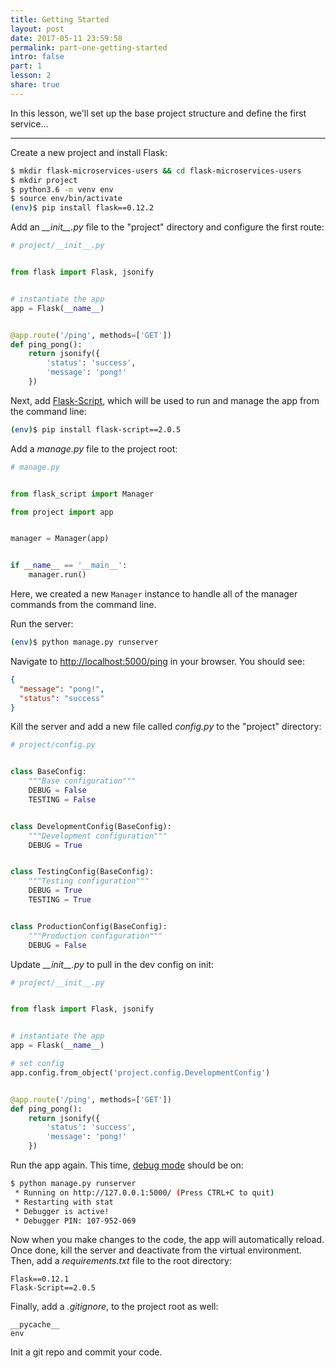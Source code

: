 ```yaml
---
title: Getting Started
layout: post
date: 2017-05-11 23:59:58
permalink: part-one-getting-started
intro: false
part: 1
lesson: 2
share: true
---
```


In this lesson, we'll set up the base project structure and define the first service...

---

Create a new project and install Flask:

```sh
$ mkdir flask-microservices-users && cd flask-microservices-users
$ mkdir project
$ python3.6 -m venv env
$ source env/bin/activate
(env)$ pip install flask==0.12.2
```

Add an *\_\_init\_\_.py* file to the "project" directory and configure the first route:

```python
# project/__init__.py


from flask import Flask, jsonify


# instantiate the app
app = Flask(__name__)


@app.route('/ping', methods=['GET'])
def ping_pong():
    return jsonify({
        'status': 'success',
        'message': 'pong!'
    })
```

Next, add [Flask-Script](https://flask-script.readthedocs.io/en/latest/), which will be used to run and manage the app from the command line:

```sh
(env)$ pip install flask-script==2.0.5
```

Add a *manage.py* file to the project root:

```python
# manage.py


from flask_script import Manager

from project import app


manager = Manager(app)


if __name__ == '__main__':
    manager.run()
```

Here, we created a new `Manager` instance to handle all of the manager commands from the command line.

Run the server:

```sh
(env)$ python manage.py runserver
```

Navigate to [http://localhost:5000/ping](http://localhost:5000/ping) in your browser. You should see:

```json
{
  "message": "pong!",
  "status": "success"
}
```

Kill the server and add a new file called *config.py* to the "project" directory:

```python
# project/config.py


class BaseConfig:
    """Base configuration"""
    DEBUG = False
    TESTING = False


class DevelopmentConfig(BaseConfig):
    """Development configuration"""
    DEBUG = True


class TestingConfig(BaseConfig):
    """Testing configuration"""
    DEBUG = True
    TESTING = True


class ProductionConfig(BaseConfig):
    """Production configuration"""
    DEBUG = False
```

Update *\_\_init\_\_.py* to pull in the dev config on init:

```python
# project/__init__.py


from flask import Flask, jsonify


# instantiate the app
app = Flask(__name__)

# set config
app.config.from_object('project.config.DevelopmentConfig')


@app.route('/ping', methods=['GET'])
def ping_pong():
    return jsonify({
        'status': 'success',
        'message': 'pong!'
    })
```

Run the app again. This time, [debug mode](http://flask.pocoo.org/docs/0.12/quickstart/#debug-mode) should be on:

```sh
$ python manage.py runserver
 * Running on http://127.0.0.1:5000/ (Press CTRL+C to quit)
 * Restarting with stat
 * Debugger is active!
 * Debugger PIN: 107-952-069
```

Now when you make changes to the code, the app will automatically reload. Once done, kill the server and deactivate from the virtual environment. Then, add a *requirements.txt* file to the root directory:

```
Flask==0.12.1
Flask-Script==2.0.5
```

Finally, add a *.gitignore*, to the project root as well:

```
__pycache__
env
```

Init a git repo and commit your code.
